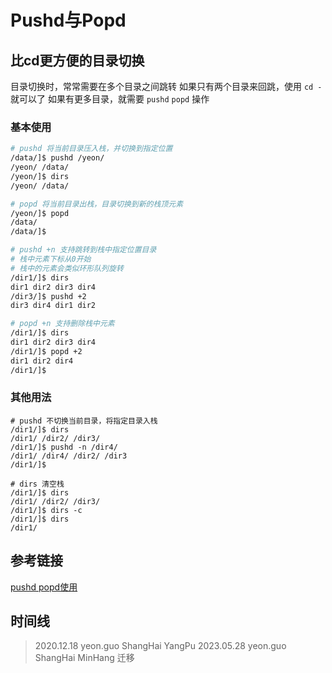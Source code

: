 # Pushd与Popd
## 比cd更方便的目录切换
目录切换时，常常需要在多个目录之间跳转
如果只有两个目录来回跳，使用 `cd -` 就可以了
如果有更多目录，就需要 `pushd` `popd` 操作

### 基本使用
```bash
# pushd 将当前目录压入栈，并切换到指定位置
/data/]$ pushd /yeon/
/yeon/ /data/
/yeon/]$ dirs
/yeon/ /data/

# popd 将当前目录出栈，目录切换到新的栈顶元素
/yeon/]$ popd
/data/
/data/]$ 

# pushd +n 支持跳转到栈中指定位置目录
# 栈中元素下标从0开始
# 栈中的元素会类似环形队列旋转
/dir1/]$ dirs
dir1 dir2 dir3 dir4
/dir3/]$ pushd +2
dir3 dir4 dir1 dir2

# popd +n 支持删除栈中元素
/dir1/]$ dirs
dir1 dir2 dir3 dir4
/dir1/]$ popd +2
dir1 dir2 dir4
/dir1/]$ 
```

### 其他用法
```
# pushd 不切换当前目录，将指定目录入栈
/dir1/]$ dirs
/dir1/ /dir2/ /dir3/
/dir1/]$ pushd -n /dir4/
/dir1/ /dir4/ /dir2/ /dir3
/dir1/]$ 

# dirs 清空栈
/dir1/]$ dirs
/dir1/ /dir2/ /dir3/
/dir1/]$ dirs -c
/dir1/]$ dirs
/dir1/
```

## 参考链接
[pushd popd使用](https://blog.csdn.net/muzilanlan/article/details/45564163)

## 时间线
> 2020.12.18 yeon.guo ShangHai YangPu
> 2023.05.28 yeon.guo ShangHai MinHang 迁移
